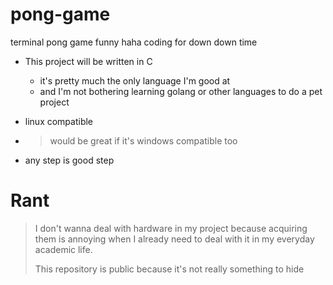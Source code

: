 # pong-game
terminal pong game funny haha coding for down down time

- This project will be written in C
  - it's pretty much the only language I'm good at
  - and I'm not bothering learning golang or other languages to do a pet project

- linux compatible
- > would be great if it's windows compatible too
- any step is good step

# Rant
> I don't wanna deal with hardware in my project because acquiring them is annoying when I already need to deal with it in my everyday academic life.
>
> This repository is public because it's not really something to hide